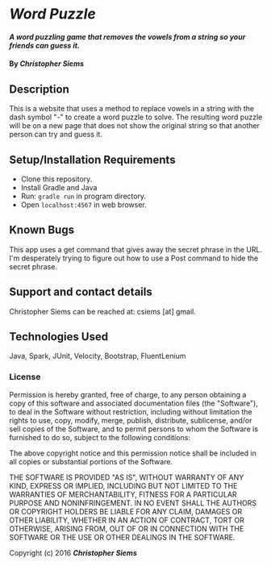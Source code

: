 # _Word Puzzle_

#### _A word puzzling game that removes the vowels from a string so your friends can guess it._

#### By _**Christopher Siems**_

## Description

This is a website that uses a method to replace vowels in a string with the dash symbol "-" to create a word puzzle to solve. The resulting word puzzle will be on a new page that does not show the original string so that another person can try and guess it.

## Setup/Installation Requirements

* Clone this repository.
* Install Gradle and Java
* Run: `gradle run` in program directory.
* Open `localhost:4567` in web browser.

## Known Bugs

This app uses a get command that gives away the secret phrase in the URL. I'm desperately trying to figure out how to use a Post command to hide the secret phrase.

## Support and contact details

Christopher Siems can be reached at: csiems [at] gmail.

## Technologies Used

Java, Spark, JUnit, Velocity, Bootstrap, FluentLenium

### License

Permission is hereby granted, free of charge, to any person obtaining a copy of this software and associated documentation files (the "Software"), to deal in the Software without restriction, including without limitation the rights to use, copy, modify, merge, publish, distribute, sublicense, and/or sell copies of the Software, and to permit persons to whom the Software is furnished to do so, subject to the following conditions:

The above copyright notice and this permission notice shall be included in all copies or substantial portions of the Software.

THE SOFTWARE IS PROVIDED "AS IS", WITHOUT WARRANTY OF ANY KIND, EXPRESS OR IMPLIED, INCLUDING BUT NOT LIMITED TO THE WARRANTIES OF MERCHANTABILITY, FITNESS FOR A PARTICULAR PURPOSE AND NONINFRINGEMENT. IN NO EVENT SHALL THE AUTHORS OR COPYRIGHT HOLDERS BE LIABLE FOR ANY CLAIM, DAMAGES OR OTHER LIABILITY, WHETHER IN AN ACTION OF CONTRACT, TORT OR OTHERWISE, ARISING FROM, OUT OF OR IN CONNECTION WITH THE SOFTWARE OR THE USE OR OTHER DEALINGS IN THE SOFTWARE.

Copyright (c) 2016 **_Christopher Siems_**
